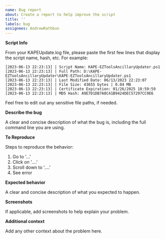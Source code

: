 ```yaml
---
name: Bug report
about: Create a report to help improve the script
title: ''
labels: bug
assignees: AndrewRathbun
---
```


**Script Info**

From your KAPEUpdate.log file, please paste the first few lines that display the script name, hash, etc. For example:  
  
```  
[2023-06-13 22:23:13] | Script Name: KAPE-EZToolsAncillaryUpdater.ps1
[2023-06-13 22:23:13] | Full Path: D:\KAPE-EZToolsAncillaryUpdater\KAPE-EZToolsAncillaryUpdater.ps1
[2023-06-13 22:23:13] | Last Modified Date: 06/13/2023 22:23:07
[2023-06-13 22:23:13] | File Size: 43655 bytes | 0.04 MB
[2023-06-13 22:23:13] | Certificate Expiration: 01/26/2025 18:59:59
[2023-06-13 22:23:13] | MD5 Hash: A9E7D1DB7A8C41B9424DEC57297CC9E6
```

Feel free to edit out any sensitive file paths, if needed.

**Describe the bug**

A clear and concise description of what the bug is, including the full command line you are using.

**To Reproduce**

Steps to reproduce the behavior:
1. Go to '...'
2. Click on '....'
3. Scroll down to '....'
4. See error

**Expected behavior**

A clear and concise description of what you expected to happen.

**Screenshots**

If applicable, add screenshots to help explain your problem.

**Additional context**

Add any other context about the problem here.
